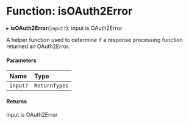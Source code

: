 # Function: isOAuth2Error

▸ **isOAuth2Error**(`input?`): input is OAuth2Error

A helper function used to determine if a response processing function
returned an OAuth2Error.

#### Parameters

| Name | Type |
| :------ | :------ |
| `input?` | `ReturnTypes` |

#### Returns

input is OAuth2Error
